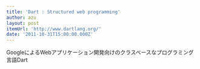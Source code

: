 ```yaml
---
title: 'Dart : Structured web programming'
author: azu
layout: post
itemUrl: 'http://www.dartlang.org/'
date: '2011-10-31T15:00:00.000Z'
---
```

GoogleによるWebアプリケーション開発向けのクラスベースなプログラミング言語Dart
